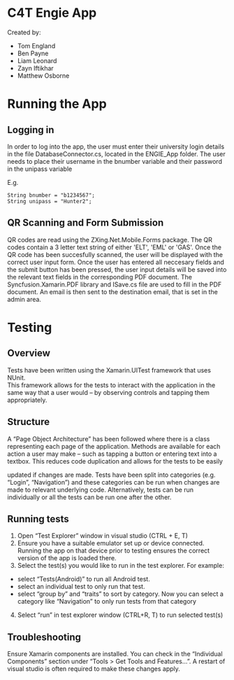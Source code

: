 # C4T Engie App
Created by:
* Tom England
* Ben Payne
* Liam Leonard
* Zayn Iftikhar
* Matthew Osborne

# Running the App
## Logging in
In order to log into the app, the user must enter their university login details
in the file DatabaseConnector.cs, located in the ENGIE_App folder. The user needs to
place their username in the bnumber variable and their password in the unipass variable

E.g.
```
String bnumber = "b1234567";
String unipass = "Hunter2";
```

## QR Scanning and Form Submission
QR codes are read using the ZXing.Net.Mobile.Forms package. The QR codes contain
a 3 letter text string of either 'ELT', 'EML' or 'GAS'. Once the QR code has been
succesfully scanned, the user will be displayed with the correct user input form.
Once the user has entered all neccesary fields and the submit button has been
pressed, the user input details will be saved into the relevant text fields in the
corresponding PDF document. The Syncfusion.Xamarin.PDF library and ISave.cs file
are used to fill in the PDF document. An email is then sent to the destination email,
that is set in the admin area.

# Testing
## Overview
Tests have been written using the Xamarin.UITest framework that uses NUnit.  
This framework allows for the tests to interact with the application in the same
way that a user would – by observing controls and tapping them appropriately.

## Structure
A “Page Object Architecture” has been followed where there is a class
representing each page of the application.  Methods are available for each
action a user may make – such as tapping a button or entering text into a
textbox.  This reduces code duplication and allows for the tests to be easily

updated if changes are made.
Tests have been split into categories (e.g. “Login”, “Navigation”) and these
categories can be run when changes are made to relevant underlying code.
Alternatively, tests can be run individually or all the tests can be run one
after the other.

## Running tests
1. Open “Test Explorer” window in visual studio (CTRL + E, T)
2. Ensure you have a suitable emulator set up or device connected.  Running the app on that device prior to testing ensures the correct version of the app is loaded there.
3. Select the test(s) you would like to run in the test explorer.  For example:

* select “Tests(Android)” to run all Android test.
* select an individual test to only run that test.
* select “group by” and “traits” to sort by category.  Now you can select a category like “Navigation” to only run tests from that category
4. Select “run” in test explorer window (CTRL+R, T) to run selected test(s)

## Troubleshooting
Ensure Xamarin components are installed.  You can check in the
“Individual Components” section under “Tools > Get Tools and Features…”.
A restart of visual studio is often required to make these changes apply.
